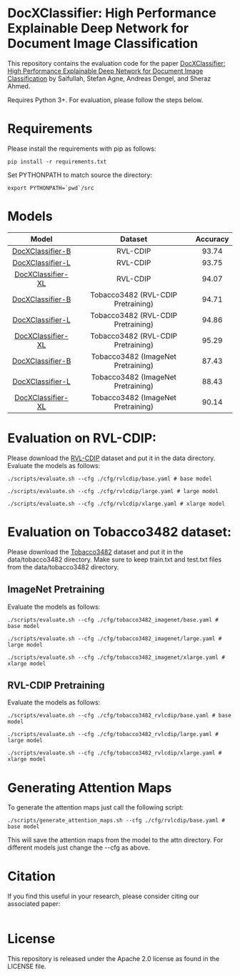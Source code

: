 # DocXClassifier: High Performance Explainable Deep Network for Document Image Classification
This repository contains the evaluation code for the paper [DocXClassifier: High Performance Explainable Deep Network for Document Image Classification](https) by Saifullah, Stefan Agne, Andreas Dengel, and Sheraz Ahmed.

Requires Python 3+. For evaluation, please follow the steps below.

# Requirements
Please install the requirements with pip as follows:
```
pip install -r requirements.txt
```

Set PYTHONPATH to match source the directory:
```
export PYTHONPATH=`pwd`/src
```

# Models
| Model | Dataset | Accuracy |
| :---: | :---: | :---: |
| [DocXClassifier-B](https://cloud.dfki.de/owncloud/index.php/s/5e5bjtNe56yLYTy/download/base_rvlcdip.pth) | RVL-CDIP | 93.74
| [DocXClassifier-L](https://cloud.dfki.de/owncloud/index.php/s/yoPzK6T9RHX4C7C/download/large_rvlcdip.pth) | RVL-CDIP | 93.75
| [DocXClassifier-XL](https://cloud.dfki.de/owncloud/index.php/s/X9HXS7HJT5FRBN2/download/xlarge_rvlcdip.pth) | RVL-CDIP |  94.07
| [DocXClassifier-B](https://cloud.dfki.de/owncloud/index.php/s/QybGNHkAXKqDypD/download/base_tobacco_rvlcdip.pth) | Tobacco3482 (RVL-CDIP Pretraining) | 94.71
| [DocXClassifier-L](https://cloud.dfki.de/owncloud/index.php/s/TxZAR9Mo6bFiKWy/download/large_tobacco_rvlcdip.pth) | Tobacco3482 (RVL-CDIP Pretraining) | 94.86
| [DocXClassifier-XL](https://cloud.dfki.de/owncloud/index.php/s/b8J3Xf8K5EDKLc9/download/xlarge_tobacco_rvlcdip.pth) | Tobacco3482 (RVL-CDIP Pretraining) | 95.29
| [DocXClassifier-B](https://cloud.dfki.de/owncloud/index.php/s/m2XR3yL3TFKesCx/download/base_tobacco_imagenet.pth) | Tobacco3482 (ImageNet Pretraining) | 87.43
| [DocXClassifier-L](https://cloud.dfki.de/owncloud/index.php/s/r88txKxbnx3s46N/download/large_tobacco_imagenet.pth) | Tobacco3482 (ImageNet Pretraining) | 88.43
| [DocXClassifier-XL](https://cloud.dfki.de/owncloud/index.php/s/TEfnWQ89ZbHBnG3/download/xlarge_tobacco_imagenet.pth) | Tobacco3482 (ImageNet Pretraining) | 90.14

# Evaluation on RVL-CDIP:
Please download the [RVL-CDIP](https://www.cs.cmu.edu/~aharley/rvl-cdip/) dataset and put it in the data directory.
Evaluate the models as follows:
```
./scripts/evaluate.sh --cfg ./cfg/rvlcdip/base.yaml # base model
```
```
./scripts/evaluate.sh --cfg ./cfg/rvlcdip/large.yaml # large model
```
```
./scripts/evaluate.sh --cfg ./cfg/rvlcdip/xlarge.yaml # xlarge model
```


# Evaluation on Tobacco3482 dataset:
Please download the [Tobacco3482](https://www.kaggle.com/patrickaudriaz/tobacco3482jpg) dataset and put it in the data/tobacco3482 directory. Make sure to keep train.txt and test.txt files from the data/tobacco3482 directory.

## ImageNet Pretraining
Evaluate the models as follows:
```
./scripts/evaluate.sh --cfg ./cfg/tobacco3482_imagenet/base.yaml # base model
```
```
./scripts/evaluate.sh --cfg ./cfg/tobacco3482_imagenet/large.yaml # large model
```
```
./scripts/evaluate.sh --cfg ./cfg/tobacco3482_imagenet/xlarge.yaml # xlarge model
```

## RVL-CDIP Pretraining
Evaluate the models as follows:
```
./scripts/evaluate.sh --cfg ./cfg/tobacco3482_rvlcdip/base.yaml # base model
```
```
./scripts/evaluate.sh --cfg ./cfg/tobacco3482_rvlcdip/large.yaml # large model
```
```
./scripts/evaluate.sh --cfg ./cfg/tobacco3482_rvlcdip/xlarge.yaml # xlarge model
```

# Generating Attention Maps
To generate the attention maps just call the following script:
```
./scripts/generate_attention_maps.sh --cfg ./cfg/rvlcdip/base.yaml # base model
```
This will save the attention maps from the model to the attn directory. For different models just change the --cfg as above.


# Citation
If you find this useful in your research, please consider citing our associated paper:
```
```

# License
This repository is released under the Apache 2.0 license as found in the LICENSE file.